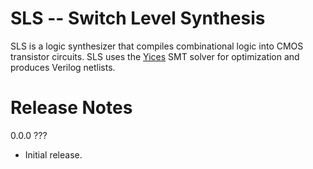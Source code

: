 # SLS -- Switch Level Synthesis

SLS is a logic synthesizer that compiles combinational logic into CMOS transistor circuits.
SLS uses the [Yices](http://yices.csl.sri.com/) SMT solver for optimization and
produces Verilog netlists.

# Release Notes

0.0.0    ???

- Initial release.

